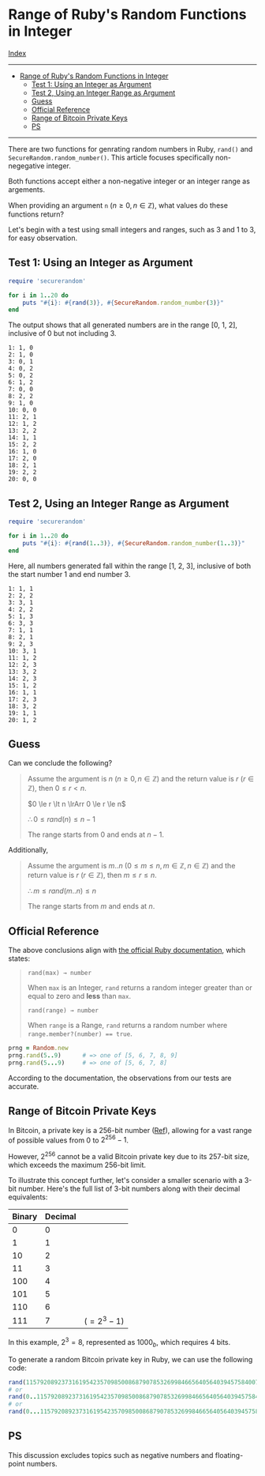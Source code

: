 # Range of Ruby's Random Functions in Integer

[Index](../index.md)

---

- [Range of Ruby's Random Functions in Integer](#range-of-rubys-random-functions-in-integer)
  - [Test 1: Using an Integer as Argument](#test-1-using-an-integer-as-argument)
  - [Test 2, Using an Integer Range as Argument](#test-2-using-an-integer-range-as-argument)
  - [Guess](#guess)
  - [Official Reference](#official-reference)
  - [Range of Bitcoin Private Keys](#range-of-bitcoin-private-keys)
  - [PS](#ps)

---

There are two functions for genrating random numbers in Ruby, `rand()` and `SecureRandom.random_number()`. This article focuses specifically non-negegative integer.

Both functions accept either a non-negative integer or an integer range as argements.

When providing an argument `n` ($n \ge 0, n \in \mathbb{Z}$), what values do these functions return?

Let's begin with a test using small integers and ranges, such as 3 and 1 to 3, for easy observation.

## Test 1: Using an Integer as Argument

```ruby
require 'securerandom'

for i in 1..20 do
    puts "#{i}: #{rand(3)}, #{SecureRandom.random_number(3)}"
end
```

The output shows that all generated numbers are in the range [0, 1, 2], inclusive of 0 but not including 3.

```plaintext
1: 1, 0
2: 1, 0
3: 0, 1
4: 0, 2
5: 0, 2
6: 1, 2
7: 0, 0
8: 2, 2
9: 1, 0
10: 0, 0
11: 2, 1
12: 1, 2
13: 2, 2
14: 1, 1
15: 2, 2
16: 1, 0
17: 2, 0
18: 2, 1
19: 2, 2
20: 0, 0
```

## Test 2, Using an Integer Range as Argument

```ruby
require 'securerandom'

for i in 1..20 do
    puts "#{i}: #{rand(1..3)}, #{SecureRandom.random_number(1..3)}"
end
```

Here, all numbers generated fall within the range [1, 2, 3], inclusive of both the start number 1 and end number 3.

```plaintext
1: 1, 1
2: 2, 2
3: 3, 1
4: 2, 2
5: 1, 3
6: 3, 3
7: 1, 1
8: 2, 1
9: 2, 3
10: 3, 1
11: 1, 2
12: 2, 3
13: 3, 2
14: 2, 3
15: 1, 2
16: 1, 1
17: 2, 3
18: 3, 2
19: 1, 1
20: 1, 2
```

## Guess

Can we conclude the following?

> Assume the argument is $n$ ($n \ge 0, n \in \mathbb{Z}$) and the return value is $r$ ($r \in \mathbb{Z}$), then $0 \le r \lt n$.
>
> $0 \le r \lt n \lrArr 0 \le r \le n$
>
> $\therefore 0 \le rand(n) \le n-1$
> 
>  The range starts from 0 and ends at $n-1$.

Additionally,

> Assume the argument is $m..n$ ($0 \le m \le n, m \in \mathbb{Z}, n \in \mathbb{Z}$) and the return value is $r$ ($r \in \mathbb{Z}$), then $m \le r \le n$.
>
> $\therefore m \le rand(m..n) \le n$
>
> The range starts from $m$ and ends at $n$.

## Official Reference

The above conclusions align with [the official Ruby documentation](https://ruby-doc.org/3.3.1/Random.html), which states:

> `rand(max) → number`
>
> When `max` is an Integer, `rand` returns a random integer greater than or equal to zero and **less** than `max`.
> 
> `rand(range) → number`
>
> When `range` is a Range, `rand` returns a random number where `range.member?(number) == true`.

```ruby
prng = Random.new
prng.rand(5..9)      # => one of [5, 6, 7, 8, 9]
prng.rand(5...9)     # => one of [5, 6, 7, 8]
```

According to the documentation, the observations from our tests are accurate.

## Range of Bitcoin Private Keys

In Bitcoin, a private key is a 256-bit number ([Ref](https://en.bitcoin.it/wiki/Private_key)), allowing for a vast range of possible values from $0$ to $2^{256} - 1$.

However, $2^{256}$ cannot be a valid Bitcoin private key due to its 257-bit size, which exceeds the maximum 256-bit limit.

To illustrate this concept further, let's consider a smaller scenario with a 3-bit number. Here's the full list of 3-bit numbers along with their decimal equivalents:

| Binary | Decimal |            |
|--------|---------|------------|
| 0      |       0 |            |
| 1      |       1 |            |
| 10     |       2 |            |
| 11     |       3 |            |
| 100    |       4 |            |
| 101    |       5 |            |
| 110    |       6 |            |
| 111    |       7 | ($=2^3 - 1$) |

In this example, $2^3 = 8$, represented as $1000_{b}$, which requires 4 bits.

To generate a random Bitcoin private key in Ruby, we can use the following code:

```ruby
rand(115792089237316195423570985008687907853269984665640564039457584007913129639935)
# or
rand(0..115792089237316195423570985008687907853269984665640564039457584007913129639935)
# or
rand(0...115792089237316195423570985008687907853269984665640564039457584007913129639936)
```

## PS

This discussion excludes topics such as negative numbers and floating-point numbers.

<script>
MathJax = {
  tex: {
    inlineMath: [['$', '$'], ['\\(', '\\)']]
  }
};
</script>
<script id="MathJax-script" async
  src="https://cdn.jsdelivr.net/npm/mathjax@3/es5/tex-chtml.js">
</script>